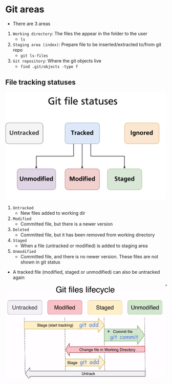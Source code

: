 # Git areas

- There are 3 areas

1. `Working directory`: The files the appear in the folder to the user
   - `ls`
1. `Staging area (index)`: Prepare file to be inserted/extracted to/from git repo
   - `git ls-files`
1. `Git repository`: Where the git objects live
   - `find .git/objects -type f`

## File tracking statuses

![File Statuses](.images/file-statuses.png)

1. `Untracked`
   - New files added to working dir
1. `Modified`
   - Committed file, but there is a newer version
1. `Deleted`
   - Committed file, but it has been removed from working directory
1. `Staged`
   - When a file (untracked or modified) is added to staging area
1. `Unmodified`
   - Committed file, and there is no newer version. These files are not shown in git status

- A tracked file (modified, staged or unmodified) can also be untracked again

![Git files lifecycle](.images/file-lifecycle.png)

